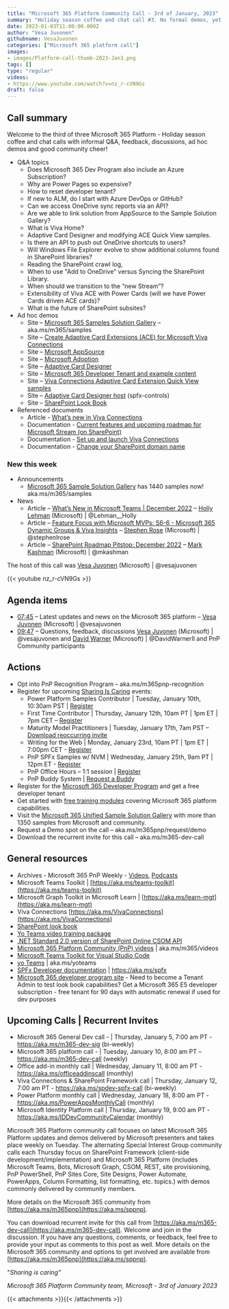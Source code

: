 ```yaml
---
title: "Microsoft 365 Platform Community Call - 3rd of January, 2023"
summary: "Holiday season coffee and chat call #3. No formal demos, yet nothing less than a robust 60-minute call with informative PnP resource site tours, Q&A with code dives and engaging discussions in chat! 3 articles delivered from Microsoft in past week."
date: 2023-01-03T11:00:00.000Z
author: "Vesa Juvonen"
githubname: VesaJuvonen
categories: ["Microsoft 365 platform call"]
images:
- images/Platform-call-thumb-2023-Jan3.png
tags: []
type: "regular"
videos:
- https://www.youtube.com/watch?v=nz_r-cVN9Gs
draft: false
---
```


## Call summary

Welcome to the third of three Microsoft 365 Platform - Holiday season coffee and chat calls with informal Q&A, feedback, discussions, ad hoc demos and good community cheer!

* Q&A topics
    * Does Microsoft 365 Dev Program also include an Azure Subscription?
    * Why are Power Pages so expensive?
    * How to reset developer tenant?
    * If new to ALM, do I start with Azure DevOps or GitHub?
    * Can we access OneDrive sync reports via an API?
    * Are we able to link solution from AppSource to the Sample Solution Gallery?
    * What is Viva Home?
    * Adaptive Card Designer and modifying ACE Quick View samples.
    * Is there an API to push out OneDrive shortcuts to users?
    * Will Windows File Explorer evolve to show additional columns found in SharePoint libraries?
    * Reading the SharePoint crawl log,
    * When to use "Add to OneDrive" versus Syncing the SharePoint Library.
    * When should we transition to the “new Stream”?
    * Extensibility of Viva ACE with Power Cards (will we have Power Cards driven ACE cards)?
    * What is the future of SharePoint subsites?
* Ad hoc demos
    * Site – [Microsoft 365 Samples Solution Gallery](https://adoption.microsoft.com/sample-solution-gallery/) – aka.ms/m365/samples
    * Site – [Create Adaptive Card Extensions (ACE) for Microsoft Viva Connections](https://learn.microsoft.com/training/modules/sharpeoint-spfx-adaptive-card-extension-card-types/)
    * Site – [Microsoft AppSource](https://appsource.microsoft.com/)
    * Site – [Microsoft Adoption](https://adoption.microsoft.com/)
    * Site – [Adaptive Card Designer](https://www.adaptivecards.io/designer/)
    * Site – [Microsoft 365 Developer Tenant and example content](https://developer.microsoft.com/microsoft-365/dev-program)
    * Site – [Viva Connections Adaptive Card Extension Quick View samples](https://learn.microsoft.com/sharepoint/dev/spfx/viva/design/quick-view-samples)
    * Site – [Adaptive Card Designer host](https://pnp.github.io/sp-dev-fx-controls-react/controls/AdaptiveCardDesignerHost/) (spfx-controls)
    * Site – [SharePoint Look Book](https://lookbook.microsoft.com/)
* Referenced documents
    * Article - [What’s new in Viva Connections](https://techcommunity.microsoft.com/t5/microsoft-viva-blog/what-s-new-in-viva-connections/ba-p/3647378)
    * Documentation - [Current features and upcoming roadmap for Microsoft Stream (on SharePoint)](https://learn.microsoft.com/stream/streamnew/features-new-version-stream)
    * Documentation - [Set up and launch Viva Connections](https://learn.microsoft.com/viva/connections/guide-to-setting-up-viva-connections)
    * Documentation - [Change your SharePoint domain name](https://learn.microsoft.com/sharepoint/change-your-sharepoint-domain-name)

### New this week

* Announcements
    * [Microsoft 365 Sample Solution Gallery](https://adoption.microsoft.com/sample-solution-gallery/) has 1440 samples now! aka.ms/m365/samples
* News
    * Article – [What’s New in Microsoft Teams \| December 2022](https://techcommunity.microsoft.com/t5/microsoft-teams-blog/what-s-new-in-microsoft-teams-december-2022/ba-p/3705731) – [Holly Lehman](https://twitter.com/Lehman__Holly) (Microsoft) \| @Lehman__Holly
    * Article – [Feature Focus with Microsoft MVPs: S6-6 - Microsoft 365 Dynamic Groups & Viva Insights](https://techcommunity.microsoft.com/t5/microsoft-teams-blog/feature-focus-with-microsoft-mvps-s6-6-microsoft-365-dynamic/ba-p/3700509) – [Stephen Rose](https://twitter.com/stephenlrose) (Microsoft) \| @stephenlrose
    * Article – [SharePoint Roadmap Pitstop: December 2022](https://techcommunity.microsoft.com/t5/microsoft-sharepoint-blog/sharepoint-roadmap-pitstop-december-2022/ba-p/3705194) – [Mark Kashman](https://twitter.com/mkashman) (Microsoft) \| @mkashman

The host of this call was [Vesa Juvonen](http://twitter.com/vesajuvonen) (Microsoft) \| @vesajuvonen

{{< youtube nz_r-cVN9Gs >}}

## Agenda items

* [07:45](https://youtu.be/nz_r-cVN9Gs?t=465) – Latest updates and news on the Microsoft 365 platform – [Vesa Juvonen](http://twitter.com/vesajuvonen) (Microsoft) \| @vesajuvonen
* [09:47](https://youtu.be/nz_r-cVN9Gs?t=587) – Questions, feedback, discussions [Vesa Juvonen](http://twitter.com/vesajuvonen) (Microsoft) \| @vesajuvonen and [David Warner](https://twitter.com/DavidWarnerII) (Microsoft) \| @DavidWarnerII and PnP Community participants

## Actions

* Opt into PnP Recognition Program – aka.ms/m365pnp-recognition
* Register for upcoming [Sharing Is Caring](https://pnp.github.io/sharing-is-caring/) events:
    * Power Platform Samples Contributor \| Tuesday, January 10th, 10:30am PST \| [Register](https://forms.office.com/pages/responsepage.aspx?id=KtIy2vgLW0SOgZbwvQuRaXDXyCl9DkBHq4A2OG7uLpdUN0hMNTRPWVVWTkhFTk9QQzhFSTRIS1JLSC4u)
    * First Time Contributor \| Thursday, January 12th, 10am PT \| 1pm ET \| 7pm CET – [Register](https://forms.office.com/pages/responsepage.aspx?id=KtIy2vgLW0SOgZbwvQuRaXDXyCl9DkBHq4A2OG7uLpdUNjAwRVNETlA1MkxIR1MyTEs5STZFVVRJMC4u)
    * Maturity Model Practitioners \| Tuesday, January 17th, 7am PST – [Download reoccurring invite](https://aka.ms/mm4m365/invite)
    * Writing for the Web \| Monday, January 23rd, 10am PT \| 1pm ET \| 7:00pm CET - [Register](https://forms.office.com/pages/responsepage.aspx?id=KtIy2vgLW0SOgZbwvQuRaXDXyCl9DkBHq4A2OG7uLpdUMFNPNFMyUk9CNFROUjJWTFFGSzdJV0czVC4u)
    * PnP SPFx Samples w/ NVM \| Wednesday, January 25th, 9am PT \| 12pm ET - [Register](https://forms.office.com/pages/responsepage.aspx?id=KtIy2vgLW0SOgZbwvQuRaXDXyCl9DkBHq4A2OG7uLpdUNEE2SUdTOU1UOEtCTFU3MlM1SERDMlNVNi4u)
    * PnP Office Hours – 1:1 session \| [Register](https://outlook.office365.com/owa/calendar/PnPSharingisCaring@warner.digital/bookings/)
    * PnP Buddy System \| [Request a Buddy](https://forms.office.com/Pages/ResponsePage.aspx?id=KtIy2vgLW0SOgZbwvQuRaXDXyCl9DkBHq4A2OG7uLpdUMjRRUVg4NElZUUJLTEY1TVVSVDJFRFpLRS4u)
* Register for the [Microsoft 365 Developer Program](https://aka.ms/m365/devprogram) and get a free developer tenant
* Get started with [free training modules](https://aka.ms/m365/dev/learn) covering Microsoft 365 platform capabilities.
* Visit the [Microsoft 365 Unified Sample Solution Gallery](https://adoption.microsoft.com/sample-solution-gallery) with more than 1350 samples from Microsoft and community.
* Request a Demo spot on the call – aka.ms/m365pnp/request/demo
* Download the recurrent invite for this call – aka.ms/m365-dev-call

## General resources

* Archives - Microsoft 365 PnP Weekly - [Videos](https://www.youtube.com/playlist?list=PLR9nK3mnD-OVYI-St_CBiFfuL4CZbBpkC), [Podcasts](https://pnpweekly.podbean.com/)
* Microsoft Teams Toolkit | [https://aka.ms/teams-toolkit](https://aka.ms/teams-toolkit)
* Microsoft Graph Toolkit in Microsoft Learn | [https://aka.ms/learn-mgt](https://aka.ms/learn-mgt)
* Viva Connections [https://aka.ms/VivaConnections](https://aka.ms/VivaConnections)
* [SharePoint look book](https://lookbook.microsoft.com/?WT.mc_id=m365-24198-cxa)
* [Yo Teams video training package](https://aka.ms/yoteams-training)
* [.NET Standard 2.0 version of SharePoint Online CSOM API](https://developer.microsoft.com/microsoft-365/blogs/net-standard-version-of-sharepoint-online-csom-apis?WT.mc_id=m365-24198-cxa)
* [Microsoft 365 Platform Community (PnP) videos](https://aka.ms/m365/videos) | aka.ms/m365/videos
* [Microsoft Teams Toolkit for Visual Studio Code](https://marketplace.visualstudio.com/items?itemName=TeamsDevApp.ms-teams-vscode-extension)
* [yo Teams](https://aka.ms/yoteams) | aka.ms/yoteams
* [SPFx Developer documentation](https://aka.ms/spfx) | <https://aka.ms/spfx>
* [Microsoft 365 developer program site](https://developer.microsoft.com/office/dev-program?WT.mc_id=m365-24198-cxa) - Need to become a Tenant Admin to test look book capabilities? Get a Microsoft 365 E5 developer subscription - free tenant for 90 days with automatic renewal if used for dev purposes

## Upcoming Calls | Recurrent Invites

* Microsoft 365 General Dev call - \| Thursday, January 5, 7:00 am PT - <https://aka.ms/m365-dev-sig> (bi-weekly)
* Microsoft 365 platform call - \| Tuesday, January 10, 8:00 am PT – <https://aka.ms/m365-dev-call> (weekly)
* Office add-in monthly call \| Wednesday, January 11, 8:00 am PT - <https://aka.ms/officeaddinscall> (monthly)
* Viva Connections & SharePoint Framework call \| Thursday, January 12, 7:00 am PT - <https://aka.ms/spdev-spfx-call> (bi-weekly)
* Power Platform monthly call \| Wednesday, January 18, 8:00 am PT - <https://aka.ms/PowerAppsMonthlyCall> (monthly)
* Microsoft Identity Platform call \| Thursday, January 19, 9:00 am PT - <https://aka.ms/IDDevCommunityCalendar> (monthly)

Microsoft 365 Platform community call focuses on latest Microsoft 365 Platform updates and demos delivered by Microsoft presenters and takes place weekly on Tuesday.  The alternating Special Interest Group community calls each Thursday focus on SharePoint Framework (client-side development/implementation) and Microsoft 365 Platform (includes Microsoft Teams, Bots, Microsoft Graph, CSOM, REST, site provisioning, PnP PowerShell, PnP Sites Core, Site Designs, Power Automate, PowerApps, Column Formatting, list formatting, etc. topics.) with demos commonly delivered by community members.

More details on the Microsoft 365 community from [https://aka.ms/m365pnp](https://aka.ms/sppnp).

You can download recurrent invite for this call from [https://aka.ms/m365-dev-call](https://aka.ms/m365-dev-call).  Welcome and join in the discussion. If you have any questions, comments, or feedback, feel free to provide your input as comments to this post as well. More details on the Microsoft 365 community and options to get involved are available from [https://aka.ms/m365pnp](https://aka.ms/sppnp).


&quot;_Sharing is caring&quot;_

_Microsoft 365 Platform Community team, Microsoft - 3rd of January 2023_

{{< attachments >}}{{< /attachments >}}
